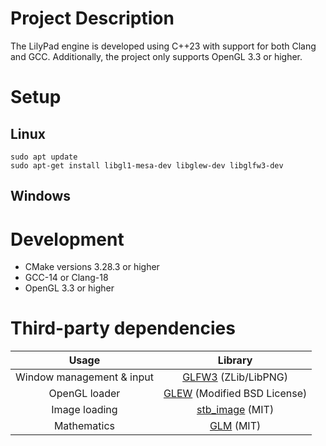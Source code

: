 # Project Description

The LilyPad engine is developed using C++23 with support for both Clang and GCC. Additionally, the project only supports OpenGL 3.3 or higher.

# Setup

## Linux

```
sudo apt update
sudo apt-get install libgl1-mesa-dev libglew-dev libglfw3-dev
```

## Windows

# Development

- CMake versions 3.28.3 or higher
- GCC-14 or Clang-18
- OpenGL 3.3 or higher

# Third-party dependencies

|           Usage           |                                    Library                                    |
|:-------------------------:|:-----------------------------------------------------------------------------:|
| Window management & input |                 [GLFW3](https://www.glfw.org/) (ZLib/LibPNG)                  |
|       OpenGL loader       | [GLEW](https://github.com/nigels-com/glew/tree/master) (Modified BSD License) |
|       Image loading       |              [stb_image](https://github.com/nothings/stb) (MIT)               |
|        Mathematics        |                  [GLM](https://github.com/g-truc/glm) (MIT)                   |